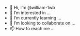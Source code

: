 - 👋 Hi, I’m @william-1wb
- 👀 I’m interested in ...
- 🌱 I’m currently learning ...
- 💞️ I’m looking to collaborate on ...
- 📫 How to reach me ...

<!---
william-1wb/william-1wb is a ✨ special ✨ repository because its `README.md` (this file) appears on your GitHub profile.
You can click the Preview link to take a look at your changes.
--->
